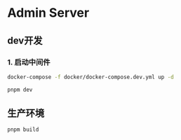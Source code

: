 # Admin Server

## dev开发

### 1. 启动中间件

```bash
docker-compose -f docker/docker-compose.dev.yml up -d
```

```bash
pnpm dev
```

## 生产环境

```bash
pnpm build
```
